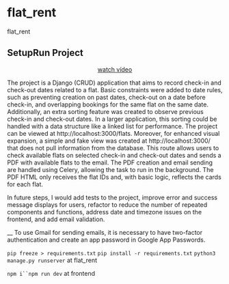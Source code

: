 # flat_rent

flat_rent

## SetupRun Project

<p align="center">
  <a href="https://youtu.be/Jf5OK57SQWk" target="_blank">
    watch vídeo
  </a>
</p>

The project is a Django (CRUD) application that aims to record check-in and check-out dates related to a flat. Basic constraints were added to date rules, such as preventing creation on past dates, check-out on a date before check-in, and overlapping bookings for the same flat on the same date. Additionally, an extra sorting feature was created to observe previous check-in and check-out dates. In a larger application, this sorting could be handled with a data structure like a linked list for performance. The project can be viewed at http://localhost:3000/flats. Moreover, for enhanced visual expansion, a simple and fake view was created at http://localhost:3000/ that does not pull information from the database. This route allows users to check available flats on selected check-in and check-out dates and sends a PDF with available flats to the email. The PDF creation and email sending are handled using Celery, allowing the task to run in the background. The PDF HTML only receives the flat IDs and, with basic logic, reflects the cards for each flat.

In future steps, I would add tests to the project, improve error and success message displays for users, refactor to reduce the number of repeated components and functions, address date and timezone issues on the frontend, and add email validation.

\_\_ To use Gmail for sending emails, it is necessary to have two-factor authentication and create an app password in Google App Passwords.

`pip freeze > requirements.txt` `pip install -r requirements.txt` `python3 manage.py runserver` at flat_rent

` npm i``npm run dev ` at frontend
